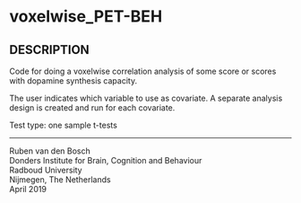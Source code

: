 # voxelwise_PET-BEH

## DESCRIPTION
Code for doing a voxelwise correlation analysis of some score or scores
with dopamine synthesis capacity.
 
The user indicates which variable to use as covariate. A separate
analysis design is created and run for each covariate. 
 
Test type: one sample t-tests

-------------------------------------------------------------------------
Ruben van den Bosch  
Donders Institute for Brain, Cognition and Behaviour  
Radboud University  
Nijmegen, The Netherlands  
April 2019

